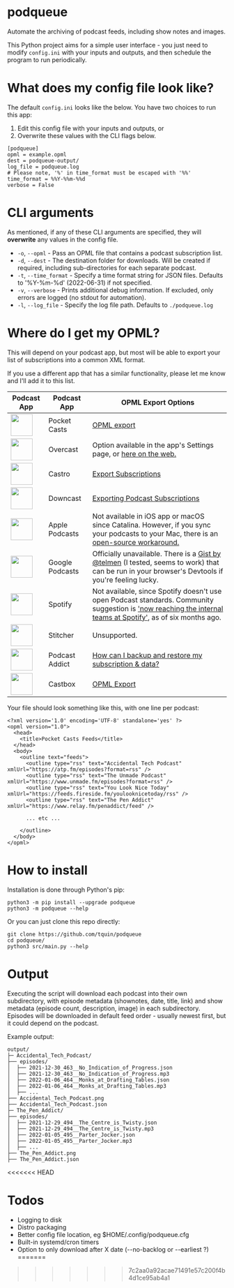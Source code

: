# podqueue

Automate the archiving of podcast feeds, including show notes and images.

This Python project aims for a simple user interface - you just need to modify `config.ini` with your inputs and outputs, and then schedule the program to run periodically.

# What does my config file look like?

The default `config.ini` looks like the below. You have two choices to run this app:

1) Edit this config file with your inputs and outputs, or
2) Overwrite these values with the CLI flags below.

```
[podqueue]
opml = example.opml
dest = podqueue-output/
log_file = podqueue.log
# Please note, '%' in time_format must be escaped with '%%'
time_format = %%Y-%%m-%%d
verbose = False
```

# CLI arguments

As mentioned, if any of these CLI arguments are specified, they will **overwrite** any values in the config file.

* `-o`, `--opml` - Pass an OPML file that contains a podcast subscription list.
* `-d`, `--dest` - The destination folder for downloads. Will be created if required, including sub-directories for each separate podcast.
* `-t`, `--time_format` - Specify a time format string for JSON files. Defaults to '%Y-%m-%d' (2022-06-31) if not specified.
* `-v`, `--verbose` - Prints additional debug information. If excluded, only errors are logged (no stdout for automation).
* `-l`, `--log_file` - Specify the log file path. Defaults to `./podqueue.log`

# Where do I get my OPML?

This will depend on your podcast app, but most will be able to export your list of subscriptions into a common XML format.

If you use a different app that has a similar functionality, please let me know and I'll add it to this list.

|Podcast App|Podcast App|OPML Export Options|
|---|---|---|
|<img src="https://www.pocketcasts.com/assets/images/roundel.svg" width=50 height=50>|Pocket Casts|[OPML export](https://support.pocketcasts.com/article/exporting-an-opml/)|
|<img src="https://upload.wikimedia.org/wikipedia/en/thumb/d/d9/Overcast_%28podcast_app%29_logo.svg/1280px-Overcast_%28podcast_app%29_logo.svg.png" width=50 height=50>|Overcast|Option available in the app's Settings page, or [here on the web.](https://overcast.fm/account/export_opml)|
|<img src="https://castro.fm/assets/images/Bitmap.svg" width=50 height=50>|Castro|[Export Subscriptions](https://castro.fm/support/export-subscriptions)|
|<img src="https://downcast.fm/images/downcast-site-logo.svg" width=50 height=50>|Downcast|[Exporting Podcast Subscriptions](https://support.downcast.fm/article/vYyHP2SOOc-exporting-podcast-subscriptions)|
|<img src="https://www.apple.com/v/apple-podcasts/b/images/overview/hero_icon__c135x5gz14mu_large.png" width=50 height=50>|Apple Podcasts|Not available in iOS app or macOS since Catalina. However, if you sync your podcasts to your Mac, there is an [open-source workaround.](https://liujiacai.net/podcasts-opml-exporter/)|
|<img src="https://upload.wikimedia.org/wikipedia/commons/thumb/2/25/Google_Podcasts_icon.svg/400px-Google_Podcasts_icon.svg.png" width=50 height=50>|Google Podcasts|Officially unavailable. There is a [Gist by @telmen](https://gist.github.com/telmen/4d67cba98ba7181424a681c1cbfc5f34) (I tested, seems to work) that can be run in your browser's Devtools if you're feeling lucky.|
|<img src="https://upload.wikimedia.org/wikipedia/commons/thumb/1/19/Spotify_logo_without_text.svg/1280px-Spotify_logo_without_text.svg.png" width=50 height=50>|Spotify|Not available, since Spotify doesn't use open Podcast standards. Community suggestion is ['now reaching the internal teams at Spotify'](https://community.spotify.com/t5/Live-Ideas/Podcasts-Import-for-Podcasts-OPML/idi-p/4423445), as of six months ago.|
|<img src="https://play-lh.googleusercontent.com/2wd59_1csnF1lIt6wG5DdBiDUFEeov1jIW9ax0scfwvDk_OUsK7-6LZ86I8MAsVCuhM=s180" width=50 height=50>|Stitcher|Unsupported.|
|<img src="https://www.podcastaddict.com/res/images/logo.svg" width=50 height=50>|Podcast Addict|[How can I backup and restore my subscription & data?](https://podcastaddict.com/faq/20)|
|<img src="https://play-lh.googleusercontent.com/kG4QJCsky97lbfX83zV2qQKUVuFQj07Ot9EJJvHt1meM5WjUXl3T96KRIPlSf-tHAfI=s180" width=50 height=50>|Castbox|[OPML Export](https://helpcenter.castbox.fm/portal/en/kb/articles/settings-on-the-personal-tab-android#OPML_Export)|

Your file should look something like this, with one line per podcast:

```
<?xml version='1.0' encoding='UTF-8' standalone='yes' ?>
<opml version="1.0">
  <head>
    <title>Pocket Casts Feeds</title>
  </head>
  <body>
    <outline text="feeds">
      <outline type="rss" text="Accidental Tech Podcast" xmlUrl="https://atp.fm/episodes?format=rss" />
      <outline type="rss" text="The Unmade Podcast" xmlUrl="https://www.unmade.fm/episodes?format=rss" />
      <outline type="rss" text="You Look Nice Today" xmlUrl="https://feeds.fireside.fm/youlooknicetoday/rss" />
      <outline type="rss" text="The Pen Addict" xmlUrl="https://www.relay.fm/penaddict/feed" />

      ... etc ...

    </outline>
  </body>
</opml>
```

# How to install

Installation is done through Python's pip:

```
python3 -m pip install --upgrade podqueue
python3 -m podqueue --help
```

Or you can just clone this repo directly:
```
git clone https://github.com/tquin/podqueue
cd podqueue/
python3 src/main.py --help
```

# Output

Executing the script will download each podcast into their own subdirectory, with episode metadata (shownotes, date, title, link) and show metadata (episode count, description, image) in each subdirectory. Episodes will be downloaded in default feed order - usually newest first, but it could depend on the podcast.

Example output:
```
output/
├─ Accidental_Tech_Podcast/
├── episodes/
│  ├── 2021-12-30_463__No_Indication_of_Progress.json
│  ├── 2021-12-30_463__No_Indication_of_Progress.mp3
│  ├── 2022-01-06_464__Monks_at_Drafting_Tables.json
│  ├── 2022-01-06_464__Monks_at_Drafting_Tables.mp3
│  ├── ...
├── Accidental_Tech_Podcast.png
├── Accidental_Tech_Podcast.json
├─ The_Pen_Addict/
├── episodes/
│  ├── 2021-12-29_494__The_Centre_is_Twisty.json
│  ├── 2021-12-29_494__The_Centre_is_Twisty.mp3
│  ├── 2022-01-05_495__Parter_Jocker.json
│  ├── 2022-01-05_495__Parter_Jocker.mp3
│  ├── ...
├── The_Pen_Addict.png
├── The_Pen_Addict.json

```
<<<<<<< HEAD

# Todos

* Logging to disk
* Distro packaging
* Better config file location, eg $HOME/.config/podqueue.cfg
* Built-in systemd/cron timers
* Option to only download after X date (--no-backlog or --earliest ?)
=======
>>>>>>> 7c2aa0a92acae71491e57c200f4b4d1ce95ab4a1

